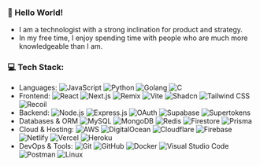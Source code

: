 ### 👋 Hello World!

- I am a technologist with a strong inclination for product and strategy.
- In my free time, I enjoy spending time with people who are much more knowledgeable than I am.

### 💻 Tech Stack:
- Languages: 
![JavaScript](https://img.shields.io/badge/javascript-%23323330.svg?style=plastic&logo=javascript&logoColor=%23F7DF1E)
![Python](https://img.shields.io/badge/python-3670A0?style=plastic&logo=python&logoColor=ffdd54)
![Golang](https://img.shields.io/badge/go-%2300ADD8.svg?style=plastic&logo=go&logoColor=white)
![C](https://img.shields.io/badge/C-%2300599C.svg?style=plastic&logo=c&logoColor=white)
- Frontend: 
![React](https://img.shields.io/badge/react-%2320232a.svg?style=plastic&logo=react&logoColor=%2361DAFB)
![Next.js](https://img.shields.io/badge/Next.js-%23000000.svg?style=plastic&logo=nextdotjs&logoColor=white)
![Remix](https://img.shields.io/badge/remix-%23000000.svg?style=plastic&logo=remix&logoColor=white)
![Vite](https://img.shields.io/badge/vite-%23646CFF.svg?style=plastic&logo=vite&logoColor=white)
![Shadcn](https://img.shields.io/badge/shadcn-%233E88FF.svg?style=plastic&logo=shadcn&logoColor=white)
![Tailwind CSS](https://img.shields.io/badge/tailwindcss-%234B5563.svg?style=plastic&logo=tailwind-css&logoColor=white)
![Recoil](https://img.shields.io/badge/recoil-%237A83FF.svg?style=plastic&logo=recoil&logoColor=white)
- Backend: 
![Node.js](https://img.shields.io/badge/node.js-6DA55F?style=plastic&logo=node.js&logoColor=white)
![Express.js](https://img.shields.io/badge/express.js-%23404d59.svg?style=plastic&logo=express&logoColor=%2361DAFB)
![OAuth](https://img.shields.io/badge/OAuth-1A73E8?style=plastic&logo=OAuth&logoColor=white)
![Supabase](https://img.shields.io/badge/supabase-%2334D058.svg?style=plastic&logo=supabase&logoColor=white)
![Supertokens](https://img.shields.io/badge/supertokens-%2300C853.svg?style=plastic&logo=supertokens&logoColor=white)
- Databases & ORM
![MySQL](https://img.shields.io/badge/mysql-%2300f.svg?style=plastic&logo=mysql&logoColor=white)
![MongoDB](https://img.shields.io/badge/MongoDB-%234ea94b.svg?style=plastic&logo=mongodb&logoColor=white)
![Redis](https://img.shields.io/badge/Redis-%23DC382D.svg?style=plastic&logo=redis&logoColor=white)
![Firestore](https://img.shields.io/badge/firestore-%23FFCA28.svg?style=plastic&logo=firebase&logoColor=black)
![Prisma](https://img.shields.io/badge/prisma-2D3748?style=plastic&logo=prisma&logoColor=white)
- Cloud & Hosting: 
![AWS](https://img.shields.io/badge/AWS-%23FF9900.svg?style=plastic&logo=amazon-aws&logoColor=white)
![DigitalOcean](https://img.shields.io/badge/DigitalOcean-%230080FF.svg?style=plastic&logo=digitalocean&logoColor=white)
![Cloudflare](https://img.shields.io/badge/Cloudflare-F38020?style=plastic&logo=Cloudflare&logoColor=white)
![Firebase](https://img.shields.io/badge/firebase-%23039BE5.svg?style=plastic&logo=firebase)
![Netlify](https://img.shields.io/badge/netlify-%23000000.svg?style=plastic&logo=netlify&logoColor=#00C7B7)
![Vercel](https://img.shields.io/badge/vercel-%23000000.svg?style=plastic&logo=vercel&logoColor=white)
![Heroku](https://img.shields.io/badge/Heroku-%23430098.svg?style=plastic&logo=heroku&logoColor=white)
- DevOps & Tools: 
![Git](https://img.shields.io/badge/git-%23F05033.svg?style=plastic&logo=git&logoColor=white)
![GitHub](https://img.shields.io/badge/github-%23121011.svg?style=plastic&logo=github&logoColor=white)
![Docker](https://img.shields.io/badge/docker-%230db7ed.svg?style=plastic&logo=docker&logoColor=white)
![Visual Studio Code](https://img.shields.io/badge/Visual%20Studio%20Code-%23007ACC.svg?style=plastic&logo=visual-studio-code&logoColor=white)
![Postman](https://img.shields.io/badge/Postman-FF6C37?style=plastic&logo=postman&logoColor=white)
![Linux](https://img.shields.io/badge/Linux-FCC624?style=plastic&logo=linux&logoColor=black)
